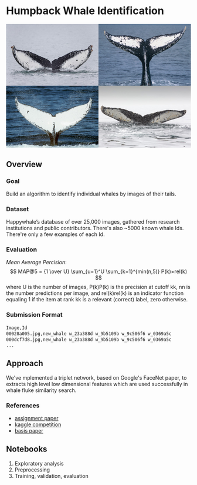 # Humpback Whale Identification

![humpback whale flukes](flukes.jpg)

## Overview

### Goal

Build an algorithm to identify individual whales by images of their tails. 

### Dataset

Happywhale’s database of over 25,000 images, gathered from research institutions and public contributors. There's also ~5000 known whale Ids. There're only a few examples of each Id.  

### Evaluation

_Mean Average Percision_:
$$
MAP@5 = {1 \over U} \sum_{u=1}^U \sum_{k=1}^{min(n,5)} P(k)×rel(k)
$$
where U is the number of images, P(k)P(k) is the precision at cutoff kk, nn is the number predictions per image, and rel(k)rel(k) is an indicator function equaling 1 if the item at rank kk is a relevant (correct) label, zero otherwise.

### Submission Format

```
Image,Id 
00028a005.jpg,new_whale w_23a388d w_9b5109b w_9c506f6 w_0369a5c 
000dcf7d8.jpg,new_whale w_23a388d w_9b5109b w_9c506f6 w_0369a5c 
...
```

## Approach

We've mplemented a triplet network, based on Google's FaceNet paper, to extracts high level low dimensional features which are used successfully in whale fluke similarity search. 

### References

- [assignment paper](./mmn_competition_cv.pdf)
- [kaggle competition](https://www.kaggle.com/c/humpback-whale-identification)
- [basis paper](https://arxiv.org/pdf/1503.03832.pdf)

## Notebooks

1. Exploratory analysis 
2. Preprocessing
3. Training, validation, evaluation






